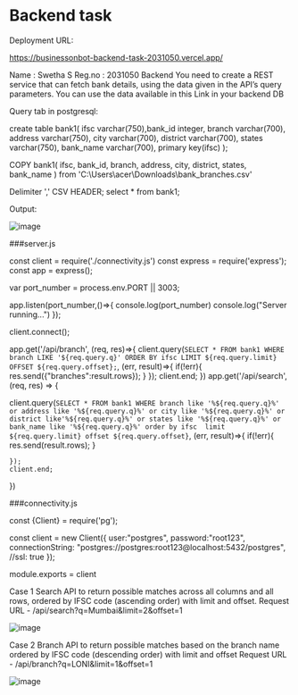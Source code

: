 # Backend task

Deployment URL:

https://businessonbot-backend-task-2031050.vercel.app/


Name : Swetha S
Reg.no : 2031050
Backend
You need to create a REST service that can fetch bank details, using the data given in the API’s query parameters. You can use the data available in this Link in your backend DB

Query tab in postgresql:

create table bank1(
ifsc varchar(750),bank_id integer,
branch	varchar(700),
address	varchar(750),
city varchar(700),
district varchar(700),
states varchar(750),
bank_name varchar(700),
primary key(ifsc)
);

COPY bank1(
ifsc,
bank_id,
branch,
address,
city,
district,
states,
bank_name
) from 'C:\Users\acer\Downloads\bank_branches.csv'

Delimiter ','
CSV HEADER;
select * from bank1;

Output:
 
 ![image](https://user-images.githubusercontent.com/85669283/221874458-1574d667-39ce-4165-89f5-61a2e1350a9a.png)




###server.js

const client = require('./connectivity.js')
const express = require('express');
const app = express();

var port_number = process.env.PORT || 3003;

app.listen(port_number,()=>{
    console.log(port_number)
    console.log("Server running...")
});

client.connect();

app.get('/api/branch', (req, res)=>{
    client.query(`SELECT * FROM bank1 WHERE branch LIKE '${req.query.q}' ORDER BY ifsc LIMIT ${req.query.limit} OFFSET ${req.query.offset};`, (err, result)=>{
        if(!err){
            res.send({"branches":result.rows});
        }
    });
    client.end;
})
app.get('/api/search', (req, res) => {
    
   client.query(`SELECT * FROM bank1 WHERE branch like '%${req.query.q}%' or address like '%${req.query.q}%' or city like '%${req.query.q}%' or district like'%${req.query.q}%' or states like '%${req.query.q}%' or bank_name like '%${req.query.q}%' order by ifsc  limit ${req.query.limit} offset ${req.query.offset}`, (err, result)=>{
        if(!err){
            res.send(result.rows);
        }
        
    });
    client.end;
})



###connectivity.js

const {Client} = require('pg');

const client = new Client({
    user:"postgres",
    password:"root123",
 connectionString: "postgres://postgres:root123@localhost:5432/postgres",
 //ssl: true
});

module.exports = client

Case 1 
Search API to return possible matches across all columns and all rows, ordered by IFSC code (ascending order) with limit and offset. 
Request URL - /api/search?q=Mumbai&limit=2&offset=1 

![image](https://user-images.githubusercontent.com/85669283/221874253-8d4cc7c8-71bd-490e-92e6-7b5b3172a86d.png)

 

Case 2 
Branch API to return possible matches based on the branch name ordered by IFSC code (descending order) with limit and offset 
Request URL - /api/branch?q=LONI&limit=1&offset=1 

![image](https://user-images.githubusercontent.com/85669283/221874313-d93f4178-3ef0-4f60-8050-1a6b907758ca.png)





